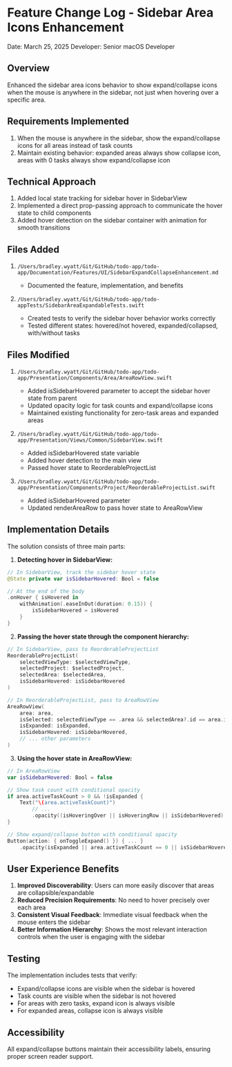 # Feature Change Log - Sidebar Area Icons Enhancement

Date: March 25, 2025
Developer: Senior macOS Developer

## Overview
Enhanced the sidebar area icons behavior to show expand/collapse icons when the mouse is anywhere in the sidebar, not just when hovering over a specific area.

## Requirements Implemented
1. When the mouse is anywhere in the sidebar, show the expand/collapse icons for all areas instead of task counts
2. Maintain existing behavior: expanded areas always show collapse icon, areas with 0 tasks always show expand/collapse icon

## Technical Approach
1. Added local state tracking for sidebar hover in SidebarView
2. Implemented a direct prop-passing approach to communicate the hover state to child components
3. Added hover detection on the sidebar container with animation for smooth transitions

## Files Added
1. `/Users/bradley.wyatt/Git/GitHub/todo-app/todo-app/Documentation/Features/UI/SidebarExpandCollapseEnhancement.md`
   - Documented the feature, implementation, and benefits 

2. `/Users/bradley.wyatt/Git/GitHub/todo-app/todo-appTests/SidebarAreaExpandableTests.swift`
   - Created tests to verify the sidebar hover behavior works correctly
   - Tested different states: hovered/not hovered, expanded/collapsed, with/without tasks

## Files Modified
1. `/Users/bradley.wyatt/Git/GitHub/todo-app/todo-app/Presentation/Components/Area/AreaRowView.swift`
   - Added isSidebarHovered parameter to accept the sidebar hover state from parent
   - Updated opacity logic for task counts and expand/collapse icons
   - Maintained existing functionality for zero-task areas and expanded areas

2. `/Users/bradley.wyatt/Git/GitHub/todo-app/todo-app/Presentation/Views/Common/SidebarView.swift`
   - Added isSidebarHovered state variable
   - Added hover detection to the main view
   - Passed hover state to ReorderableProjectList

3. `/Users/bradley.wyatt/Git/GitHub/todo-app/todo-app/Presentation/Components/Project/ReorderableProjectList.swift`
   - Added isSidebarHovered parameter 
   - Updated renderAreaRow to pass hover state to AreaRowView

## Implementation Details
The solution consists of three main parts:

1. **Detecting hover in SidebarView:**
```swift
// In SidebarView, track the sidebar hover state
@State private var isSidebarHovered: Bool = false

// At the end of the body
.onHover { isHovered in
    withAnimation(.easeInOut(duration: 0.15)) {
        isSidebarHovered = isHovered
    }
}
```

2. **Passing the hover state through the component hierarchy:**
```swift
// In SidebarView, pass to ReorderableProjectList
ReorderableProjectList(
    selectedViewType: $selectedViewType,
    selectedProject: $selectedProject,
    selectedArea: $selectedArea,
    isSidebarHovered: isSidebarHovered
)

// In ReorderableProjectList, pass to AreaRowView
AreaRowView(
    area: area,
    isSelected: selectedViewType == .area && selectedArea?.id == area.id,
    isExpanded: isExpanded,
    isSidebarHovered: isSidebarHovered,
    // ... other parameters
)
```

3. **Using the hover state in AreaRowView:**
```swift
// In AreaRowView
var isSidebarHovered: Bool = false

// Show task count with conditional opacity
if area.activeTaskCount > 0 && !isExpanded {
    Text("\(area.activeTaskCount)")
        // ...
        .opacity((isHoveringOver || isHoveringRow || isSidebarHovered) ? 0 : 1)
}

// Show expand/collapse button with conditional opacity
Button(action: { onToggleExpand() }) { ... }
    .opacity(isExpanded || area.activeTaskCount == 0 || isSidebarHovered || (isHoveringOver || isHoveringRow) ? 1 : 0)
```

## User Experience Benefits
1. **Improved Discoverability**: Users can more easily discover that areas are collapsible/expandable
2. **Reduced Precision Requirements**: No need to hover precisely over each area
3. **Consistent Visual Feedback**: Immediate visual feedback when the mouse enters the sidebar
4. **Better Information Hierarchy**: Shows the most relevant interaction controls when the user is engaging with the sidebar

## Testing
The implementation includes tests that verify:
- Expand/collapse icons are visible when the sidebar is hovered
- Task counts are visible when the sidebar is not hovered
- For areas with zero tasks, expand icon is always visible
- For expanded areas, collapse icon is always visible

## Accessibility
All expand/collapse buttons maintain their accessibility labels, ensuring proper screen reader support.
